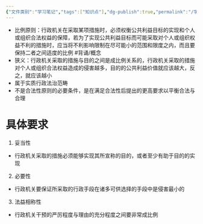 ```yaml
---
{"文件类别":"学习笔记","tags":["知识点"],"dg-publish":true,"permalink":"/学习笔记/知识点cheese/比例原则/","dgPassFrontmatter":true,"created":"2024-09-26T15:11:10.023+08:00","updated":"2024-09-26T15:17:35.231+08:00"}
---
```


- 比例原则：行政机关在采取某项措施时，必须权衡公共利益目标的实现和个人或组织合法权益的保障，若为了实现公共利益目标而可能采取对个人或组织权益不利的措施时，应当将不利影响限制在尽可能小的范围和限度之内，而且要保持二者之间适度的比例 #背诵/概念 
- 狭义：行政机关采取的措施与目的之间是成比例关系的，行政机关采取的措施对个人或组织合法权益造成的侵害越多，目的的公共利益价值就应该越大，反之，就应该越小
- 属于实质行政法治范畴
- 不是合法性原则的必要条件，是在满足合法性后提出的更高要求以平衡合法与合理
# 具体要求
1. 妥当性
- 行政机关采取的措施必须能够实现其所宣称的目的，或者至少有助于目的的实现
2. 必要性
- 行政机关要保证所采取的行政手段在诸多可供选择的手段中是侵害最小的
3. 法益相称性
- 行政机关干预的严厉程度与理由的充分程度之间要非常成比例
